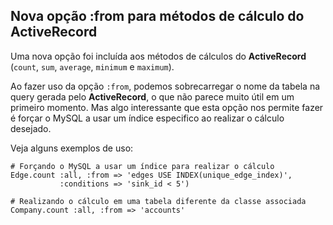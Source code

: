 ## Nova opção :from para métodos de cálculo do ActiveRecord

Uma nova opção foi incluída aos métodos de cálculos do **ActiveRecord** (`count`, `sum`, `average`, `minimum` e `maximum`).

Ao fazer uso da opção `:from`, podemos sobrecarregar o nome da tabela na query gerada pelo **ActiveRecord**, o que não parece muito útil em um primeiro momento. Mas algo interessante que esta opção nos permite fazer é forçar o MySQL a usar um índice especifico ao realizar o cálculo desejado.

Veja alguns exemplos de uso:

	# Forçando o MySQL a usar um índice para realizar o cálculo
	Edge.count :all, :from => 'edges USE INDEX(unique_edge_index)',
	           :conditions => 'sink_id < 5')

	# Realizando o cálculo em uma tabela diferente da classe associada
	Company.count :all, :from => 'accounts'
